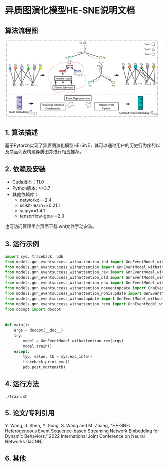 # 异质图演化模型HE-SNE说明文档

## 算法流程图

![HE-SNE](HE-SNE.png)

## 1. 算法描述

基于Pytorch实现了异质图演化模型HE-SNE，其可以通过用户的历史行为序列以及商品列表构建异质图并进行相应推荐。

## 2. 依赖及安装

- Cuda版本：11.0
- Python版本: >=3.7
- 其他依赖库：
  - networkx==2.4
  - scikit-learn==0.21.1
  - scipy==1.4.1
  - tensorflow-gpu==2.3

也可访问管理平台页面下载.whl文件手动安装。

## 3. 运行示例

```python
import sys, traceback, pdb
from models.gnn_eventsuccess_withattention_ind import GnnEventModel_withattention_ind
from models.gnn_eventsuccess_withattention import GnnEventModel_withattention
from models.gnn_eventsuccess_withattention_rev import GnnEventModel_withattention_rev
from models.gnn_eventsuccess_withattention_old import GnnEventModel_withattention_old
from models.gnn_eventsuccess_withattention_new import GnnEventModel_withattention_new
from models.gnn_eventsuccess_withattention_noeventupdate import GnnEventModel_withattention_noeventupdate
from models.gnn_eventsuccess_withattention_nohisupdate import GnnEventModel_withattention_nohisupdate
from models.gnn_eventsuccess_withoutupdate import GnnEventModel_withoutupdate
from models.gnn_eventsuccess_withattention_reco import GnnEventModel_withattention_reco
from docopt import docopt


def main():
    args = docopt(__doc__)
    try:
        model = GnnEventModel_withattention_rev(args)
        model.train()
    except:
        typ, value, tb = sys.exc_info()
        traceback.print_exc()
        pdb.post_mortem(tb)
```

## 4. 运行方法


```shell
./train.sh
```

## 5. 论文/专利引用

Y. Wang, J. Shen, Y. Song, S. Wang and M. Zhang, "HE-SNE: Heterogeneous Event Sequence-based Streaming Network Embedding for Dynamic Behaviors," 2022 International Joint Conference on Neural Networks (IJCNN)

## 6. 其他